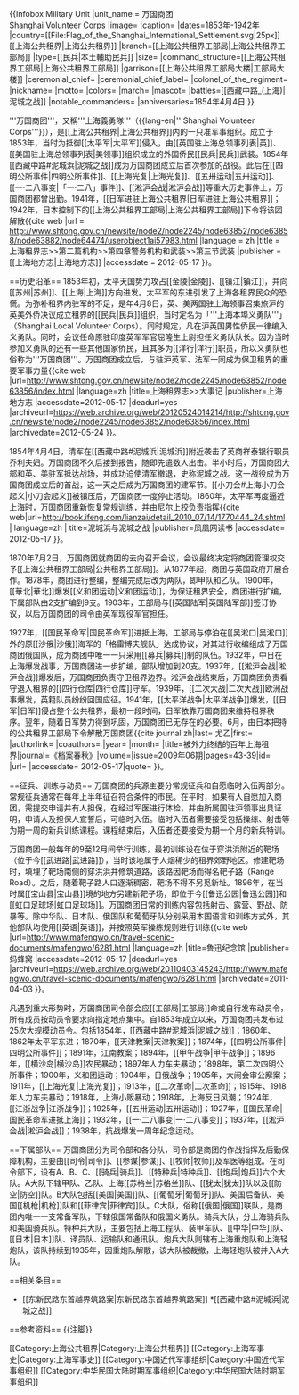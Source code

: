 {{Infobox Military Unit
|unit_name = 万国商团<br />Shanghai Volunteer Corps
|image=
|caption=
|dates=1853年-1942年
|country=[[File:Flag_of_the_Shanghai_International_Settlement.svg|25px]][[上海公共租界|上海公共租界]]
|branch=[[上海公共租界工部局|上海公共租界工部局]]
|type=[[民兵|本土輔助民兵]]
|size=
|command_structure=[[上海公共租界工部局|上海公共租界工部局]]
|garrison=[[上海公共租界工部局大楼|工部局大楼]]
|ceremonial_chief=
|ceremonial_chief_label=
|colonel_of_the_regiment=
|nickname=
|motto=
|colors=
|march=
|mascot=
|battles=[[西藏中路_(上海)|泥城之战]]
|notable_commanders=
|anniversaries=1854年4月4日
}}

'''万国商团'''，又稱'''上海義勇隊'''（{{lang-en|'''Shanghai Volunteer Corps'''}}），是[[上海公共租界|上海公共租界]]内的一只准军事组织。成立于1853年，当时为抵御[[太平军|太平军]]侵入，由[[英国驻上海总领事列表|英]]、[[美国驻上海总领事列表|美领事]]组织成立的外国侨民[[民兵|民兵]]武装。1854年[[西藏中路#泥城浜|泥城之战]]成为万国商团成立后首次参加的战役。此后在[[四明公所事件|四明公所事件]]、[[上海光复|上海光复]]、[[五卅运动|五卅运动]]、[[一·二八事变|「一·二八」事件]]、[[淞沪会战|淞沪会战]]等重大历史事件上，万国商团都曾出勤。1941年，[[日军进驻上海公共租界|日军进驻上海公共租界]]；1942年，日本控制下的[[上海公共租界工部局|上海公共租界工部局]]下令将该团解散<ref name="wgst">{{cite web |url = http://www.shtong.gov.cn/newsite/node2/node2245/node63852/node63858/node63882/node64474/userobject1ai57983.html |language = zh |title = 上海租界志>>第二篇机构>>第四章警务机构和武装>>第三节武装 |publisher = [[上海地方志|上海地方志]] |accessdate = 2012-05-17 }}</ref>。

==历史沿革==
1853年初，太平天国势力攻占[[金陵|金陵]]、[[镇江|镇江]]，并向[[苏州|苏州]]、[[上海|上海]]方向进发。太平军的东进引发了上海各租界民众的恐慌。为弥补租界内驻军的不足，是年4月8日，英、美两国驻上海领事召集旅沪的英美外侨决议成立租界的[[民兵|民兵]]组织，当时定名为「'''上海本埠义勇队'''」（Shanghai Local Volunteer Corps）。同时规定，凡在沪英国男性侨民一律编入义勇队。同时，会议任命原驻印度英军军官屈隆生上尉担任义勇队队长。因为当时参加义勇队的还有一些其他国家侨民，且其多为[[洋行|洋行]]职员，所以义勇队也俗称为'''万国商团'''。万国商团成立后，与驻沪英军、法军一同成为保卫租界的重要军事力量<ref>{{cite web |url=http://www.shtong.gov.cn/newsite/node2/node2245/node63852/node63856/index.html |language=zh |title=上海租界志>>大事记 |publisher=上海地方志 |accessdate=2012-05-17 |deadurl=yes |archiveurl=https://web.archive.org/web/20120524014214/http://shtong.gov.cn/newsite/node2/node2245/node63852/node63856/index.html |archivedate=2012-05-24 }}</ref>。

1854年4月4日，清军在[[西藏中路#泥城浜|泥城浜]]附近袭击了英商祥泰银行职员乔利夫妇。万国商团不久后接到报告，随即先遣数人出击。半小时后，万国商团大部和英、美驻军抵达战场，并成功迫使清军撤退，史称泥城之战。这一战役成为万国商团成立后的首战，这一天之后成为万国商团的建军节。[[小刀会#上海小刀会起义|小刀会起义]]被镇压后，万国商团一度停止活动。1860年，太平军再度逼近上海时，万国商团重新恢复常规训练，并由尼尔上校负责指挥<ref>{{cite web|url=http://book.ifeng.com/lianzai/detail_2010_07/14/1770444_24.shtml | language=zh | title=泥城浜与泥城之战 |publisher=凤凰网读书 |accessdate= 2012-05-17 }}</ref>。

1870年7月2日，万国商团就商团的去向召开会议，会议最终决定将商团管理权交予[[上海公共租界工部局|公共租界工部局]]。从1877年起，商团与英国政府开展合作。1878年，商团进行整编，整编完成后改为两队，即甲队和乙队。1900年，[[華北|華北]]爆发[[义和团运动|义和团运动]]，为保证租界安全，商团进行扩编，下属部队由2支扩编到9支。1903年，工部局与[[英国陆军|英国陆军部]]签订协议，以后万国商团的司令由英军现役军官担任。

1927年，[[国民革命军|国民革命军]]进抵上海，工部局与停泊在[[吴淞口|吴淞口]]外的原[[沙俄|沙俄]]海军的「格雷博夫舰队」达成协议，对其进行收编组成了万国商团俄国队，成为商团中唯一一只采用[[募兵|募兵]]制的队伍。1932年，中日在上海爆发战事，万国商团进一步扩编，部队增加到20支。1937年，[[淞沪会战|淞沪会战]]爆发后，万国商团负责守卫租界边界。淞沪会战结束后，万国商团负责看守退入租界的[[四行仓库|四行仓库]]守军。1939年，[[二次大战|二次大战]]欧洲战事爆发，英籍队员纷纷回国应征。1941年，[[太平洋战争|太平洋战争]]爆发，[[日军|日军]]侵占整个公共租界，最初一段时间，日军依靠万国商团来维持租界秩序。翌年，随着日军势力得到巩固，万国商团已无存在的必要。6月，由日本把持的公共租界工部局下令解散万国商团<ref>{{cite journal zh|last= 尤乙|first= |authorlink= |coauthors= |year=  |month= |title=被外力终结的百年上海租界|journal=《档案春秋》|volume=|issue=2009年06期|pages=43-39|id= |url= |accessdate= 2012-05-17|quote= }}</ref>。

==征兵、训练与动员==
万国商团的兵源主要分常规征兵和自愿临时入伍两部分。常规征兵通常在每年上半年征召符合条件的市民。在平时，如果有人自愿加入商团，需提交申请并有人担保，在经过军医进行体检，并由所属国驻沪领事出具证明，申请人及担保人宣誓后，可临时入伍。临时入伍者需要接受包括操练、射击等为期一周的新兵训练课程。课程结束后，入伍者还要接受为期一个月的新兵特训<ref name="wgst"/>。

万国商团一般每年的9至12月间举行训练，最初训练设在位于穿洪浜附近的靶场（位于今[[武进路|武进路]]），当时该地属于人烟稀少的租界郊野地区。修建靶场时，填埋了靶场南侧的穿洪浜并修筑道路，该路因靶场而得名靶子路（Range Road）。之后，随着靶子路人口逐渐稠密，靶场不得不另觅新址。1896年，在当时属[[宝山县|宝山县]]境的地方另建新靶子场，即位于今[[鲁迅公园|鲁迅公园]]和[[虹口足球场|虹口足球场]]。万国商团日常的训练内容包括射击、露营、野战、防暴等。除中华队、日本队、俄国队和葡萄牙队分别采用本国语言和训练方式外，其他部队均使用[[英语|英语]]，并按照英军操练规则进行训练<ref>{{cite web |url=http://www.mafengwo.cn/travel-scenic-documents/mafengwo/6281.html |language=zh |title=鲁迅纪念馆 |publisher=蚂蜂窝 |accessdate=2012-05-17 |deadurl=yes |archiveurl=https://web.archive.org/web/20110403145243/http://www.mafengwo.cn/travel-scenic-documents/mafengwo/6281.html |archivedate=2011-04-03 }}</ref>。

凡遇到重大形势时，万国商团司令部会应[[工部局|工部局]]命或自行发布动员令，所有成员按动员令要求向指定地点集中。自1853年成立以来，万国商团共发布过25次大规模动员令。包括1854年，[[西藏中路#泥城浜|泥城之战]]；1860年、1862年太平军东进；1870年，[[天津教案|天津教案]]；1874年，[[四明公所事件|四明公所事件]]；1891年，江南教案；1894年，[[甲午战争|甲午战争]]；1896年，[[横沙岛|横沙岛]]农民暴动；1897年人力车夫暴动；1898年，第二次四明公所事件；1900年，义和团运动；1904年，日俄战争；1905年，大闹会审公廨案；1911年，[[上海光复|上海光复]]；1913年，[[二次革命|二次革命]]；1915年、1918年人力车夫暴动；1918年，上海小贩暴动；1918年，上海反日风潮；1924年，[[江浙战争|江浙战争]]；1925年，[[五卅运动|五卅运动]]；1927年，[[国民革命|国民革命军进抵上海]]；1932年，[[一·二八事变|一·二八事变]]；1937年，[[淞沪会战|淞沪会战]]；1938年，抗战爆发一周年纪念运动<ref name="wgst"/>。

==下属部队==
万国商团分为司令部和各分队，司令部是商团的作战指挥及后勤保障机构，主要由[[司令|司令]]、[[参谋|参谋]]、[[牧师|牧师]]及军医等组成。在司令部下，设有A、B、C、[[骑兵|骑兵]]、[[特种兵|特种兵]]、[[炮兵|炮兵]]六个大队。A大队下辖甲队、乙队、上海[[苏格兰|苏格兰]]队、[[犹太|犹太]]队以及[[防空|防空]]队。B大队包括[[美国|美国]]队、[[葡萄牙|葡萄牙]]队、美国后备队、美国[[机枪|机枪]]队和[[菲律宾|菲律宾]]队。C大队，俗称[[俄国|俄国]]联队，是商团内唯一一支常备军队，下辖俄国常备队和俄国义勇队。骑兵大队，分上海骑兵队和美国骑兵队。特种兵大队，主要包括上海工程队、装甲车队、[[中华|中华]]队、[[日本|日本]]队、译员队、运输队和通讯队。炮兵大队则辖有上海重炮队和上海轻炮队，该队持续到1935年，因重炮队解散，该大队被裁撤，上海轻炮队被并入A大队<ref name="wgst"/>。

==相关条目==
* [[东新民路东首越界筑路案|东新民路东首越界筑路案]]
*[[西藏中路#泥城浜|泥城之战]]

==参考资料==
{{注脚}}


[[Category:上海公共租界|Category:上海公共租界]]
[[Category:上海军事史|Category:上海军事史]]
[[Category:中国近代军事组织|Category:中国近代军事组织]]
[[Category:中华民国大陆时期军事组织|Category:中华民国大陆时期军事组织]]
